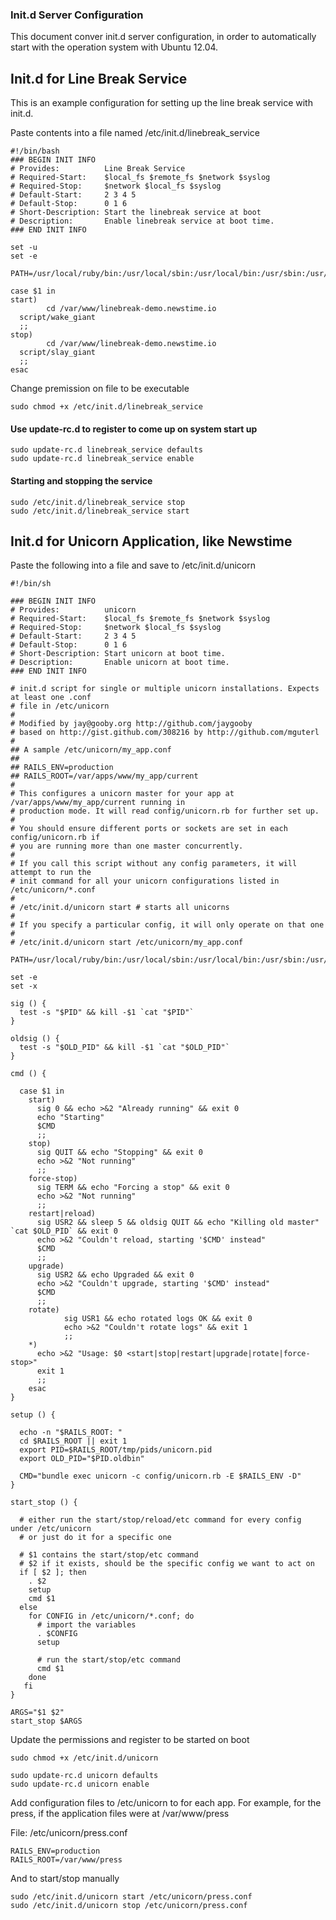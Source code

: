 ### Init.d Server Configuration ###

This document conver init.d server configuration, in order to automatically
start with the operation system with Ubuntu 12.04.

## Init.d for Line Break Service

This is an example configuration for setting up the line break service with
init.d.

Paste contents into a file named /etc/init.d/linebreak_service

    #!/bin/bash
    ### BEGIN INIT INFO
    # Provides:          Line Break Service
    # Required-Start:    $local_fs $remote_fs $network $syslog
    # Required-Stop:     $network $local_fs $syslog
    # Default-Start:     2 3 4 5
    # Default-Stop:      0 1 6
    # Short-Description: Start the linebreak service at boot
    # Description:       Enable linebreak service at boot time.
    ### END INIT INFO

    set -u
    set -e

    PATH=/usr/local/ruby/bin:/usr/local/sbin:/usr/local/bin:/usr/sbin:/usr/bin:/sbin:/bin:/usr/games

    case $1 in
    start)
            cd /var/www/linebreak-demo.newstime.io
      script/wake_giant
      ;;
    stop)
            cd /var/www/linebreak-demo.newstime.io
      script/slay_giant
      ;;
    esac

Change premission on file to be executable

    sudo chmod +x /etc/init.d/linebreak_service

#### Use update-rc.d to register to come up on system start up

    sudo update-rc.d linebreak_service defaults
    sudo update-rc.d linebreak_service enable

#### Starting and stopping the service

    sudo /etc/init.d/linebreak_service stop
    sudo /etc/init.d/linebreak_service start


## Init.d for Unicorn Application, like Newstime

Paste the following into a file and save to /etc/init.d/unicorn

    #!/bin/sh

    ### BEGIN INIT INFO
    # Provides:          unicorn
    # Required-Start:    $local_fs $remote_fs $network $syslog
    # Required-Stop:     $network $local_fs $syslog
    # Default-Start:     2 3 4 5
    # Default-Stop:      0 1 6
    # Short-Description: Start unicorn at boot time.
    # Description:       Enable unicorn at boot time.
    ### END INIT INFO

    # init.d script for single or multiple unicorn installations. Expects at least one .conf
    # file in /etc/unicorn
    #
    # Modified by jay@gooby.org http://github.com/jaygooby
    # based on http://gist.github.com/308216 by http://github.com/mguterl
    #
    ## A sample /etc/unicorn/my_app.conf
    ##
    ## RAILS_ENV=production
    ## RAILS_ROOT=/var/apps/www/my_app/current
    #
    # This configures a unicorn master for your app at /var/apps/www/my_app/current running in
    # production mode. It will read config/unicorn.rb for further set up.
    #
    # You should ensure different ports or sockets are set in each config/unicorn.rb if
    # you are running more than one master concurrently.
    #
    # If you call this script without any config parameters, it will attempt to run the
    # init command for all your unicorn configurations listed in /etc/unicorn/*.conf
    #
    # /etc/init.d/unicorn start # starts all unicorns
    #
    # If you specify a particular config, it will only operate on that one
    #
    # /etc/init.d/unicorn start /etc/unicorn/my_app.conf

    PATH=/usr/local/ruby/bin:/usr/local/sbin:/usr/local/bin:/usr/sbin:/usr/bin:/sbin:/bin:/usr/games

    set -e
    set -x

    sig () {
      test -s "$PID" && kill -$1 `cat "$PID"`
    }

    oldsig () {
      test -s "$OLD_PID" && kill -$1 `cat "$OLD_PID"`
    }

    cmd () {

      case $1 in
        start)
          sig 0 && echo >&2 "Already running" && exit 0
          echo "Starting"
          $CMD
          ;;
        stop)
          sig QUIT && echo "Stopping" && exit 0
          echo >&2 "Not running"
          ;;
        force-stop)
          sig TERM && echo "Forcing a stop" && exit 0
          echo >&2 "Not running"
          ;;
        restart|reload)
          sig USR2 && sleep 5 && oldsig QUIT && echo "Killing old master" `cat $OLD_PID` && exit 0
          echo >&2 "Couldn't reload, starting '$CMD' instead"
          $CMD
          ;;
        upgrade)
          sig USR2 && echo Upgraded && exit 0
          echo >&2 "Couldn't upgrade, starting '$CMD' instead"
          $CMD
          ;;
        rotate)
                sig USR1 && echo rotated logs OK && exit 0
                echo >&2 "Couldn't rotate logs" && exit 1
                ;;
        *)
          echo >&2 "Usage: $0 <start|stop|restart|upgrade|rotate|force-stop>"
          exit 1
          ;;
        esac
    }

    setup () {

      echo -n "$RAILS_ROOT: "
      cd $RAILS_ROOT || exit 1
      export PID=$RAILS_ROOT/tmp/pids/unicorn.pid
      export OLD_PID="$PID.oldbin"

      CMD="bundle exec unicorn -c config/unicorn.rb -E $RAILS_ENV -D"
    }

    start_stop () {

      # either run the start/stop/reload/etc command for every config under /etc/unicorn
      # or just do it for a specific one

      # $1 contains the start/stop/etc command
      # $2 if it exists, should be the specific config we want to act on
      if [ $2 ]; then
        . $2
        setup
        cmd $1
      else
        for CONFIG in /etc/unicorn/*.conf; do
          # import the variables
          . $CONFIG
          setup

          # run the start/stop/etc command
          cmd $1
        done
       fi
    }

    ARGS="$1 $2"
    start_stop $ARGS


Update the permissions and register to be started on boot


    sudo chmod +x /etc/init.d/unicorn

    sudo update-rc.d unicorn defaults
    sudo update-rc.d unicorn enable

Add configuration files to /etc/unicorn to for each app. For example, for the
press, if the application files were at /var/www/press

File: /etc/unicorn/press.conf

    RAILS_ENV=production
    RAILS_ROOT=/var/www/press

And to start/stop manually

    sudo /etc/init.d/unicorn start /etc/unicorn/press.conf
    sudo /etc/init.d/unicorn stop /etc/unicorn/press.conf
